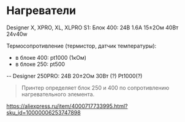 # Нагреватели

Designer X, XPRO, XL, XLPRO  S1:
Блок 400: 24В 1.6А 15±2Ом 40Вт 24v40w

Термосопротивление (термистор, датчик температуры):
- в блоке 400: pt1000 (1кОм)
- в блоке 250: pt500

--
Designer 250PRO: 24В 20±2Ом 30Вт (?)
Pt1000(?)

>Принтер определяет блок 250 и 400 по сопротивлению нагревательного элемента.

https://aliexpress.ru/item/4000717733995.html?sku_id=10000006253747898
